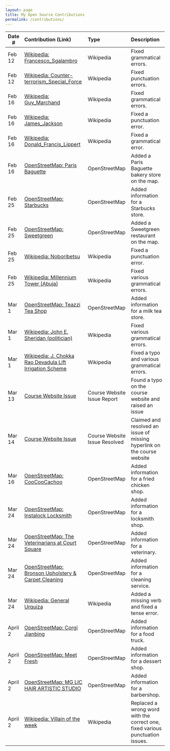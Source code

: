 ```yaml
---
layout: page
title: My Open Source Contributions
permalink: /contributions/
---
```


<!--
Type of the contribution should be "Wikipedia edit", "OpenStreet Map feature", "Documentation", "Course website", "Blog",
"Browser Add-on", etc.

The description should include a brief summary of what you did.

The link should bring us to a public page that shows your contribution. 

Replace the first row with your own contribution. 

-->





| Date #       | Contribution (Link)  | Type  | Description |
|---|:---|:---|:---|
| Feb 12   | [Wikipedia: Francesco_Sgalambro](https://en.wikipedia.org/wiki/Francesco_Sgalambro)    | Wikipedia    |   Fixed grammatical errors.    |
|  Feb 12   | [Wikipedia: Counter-terrorism_Special_Force](https://en.wikipedia.org/wiki/Counter-terrorism_Special_Force)    | Wikipedia    | Fixed punctuation errors.     |
|  Feb 16  |  [Wikipedia: Guy_Marchand](https://en.wikipedia.org/wiki/Guy_Marchand)   |  Wikipedia   |  Fixed grammatical errors.   |
|  Feb 16  |  [Wikipedia: James_Jackson](https://en.wikipedia.org/wiki/James_Jackson_(American_football))   |  Wikipedia   |  Fixed a punctuation error.   |
|  Feb 16  |  [Wikipedia: Donald_Francis_Lippert](https://en.wikipedia.org/wiki/Donald_Francis_Lippert)   |  Wikipedia   |  Fixed a grammatical error.   |
|  Feb 16  |  [OpenStreetMap: Paris Baguette](https://www.openstreetmap.org/changeset/132657003)   |  OpenStreetMap   |  Added a Paris Baguette bakery store on the map.   |
|  Feb 25  |  [OpenStreetMap: Starbucks](https://www.openstreetmap.org/changeset/133021174)   |  OpenStreetMap   |  Added information for a Starbucks store.   |
|  Feb 25  |  [OpenStreetMap: Sweetgreen](https://www.openstreetmap.org/changeset/133021333#map=19/40.74743/-73.94254)   |  OpenStreetMap   |  Added a Sweetgreen restaurant on the map.   |
|  Feb 25  |  [Wikipedia: Noboribetsu](https://en.wikipedia.org/wiki/Noboribetsu)   |  Wikipedia   |  Fixed a punctuation error.  |
|  Feb 25  |  [Wikipedia: Millennium Tower (Abuja)](https://en.wikipedia.org/wiki/Millennium_Tower_(Abuja))   |  Wikipedia   |  Fixed various grammatical errors.  |
|  Mar 1 |  [OpenStreetMap: Teazzi Tea Shop](https://www.openstreetmap.org/changeset/133195349#map=19/40.74792/-73.94226)   |  OpenStreetMap   |  Added information for a milk tea store.   |
|  Mar 1  |  [Wikipedia: John E. Sheridan (politician)](https://en.wikipedia.org/wiki/John_E._Sheridan_(politician))   |  Wikipedia   |  Fixed various grammatical errors.  |
|  Mar 1  |  [Wikipedia: J. Chokka Rao Devadula Lift Irrigation Scheme](https://en.wikipedia.org/wiki/J._Chokka_Rao_Devadula_Lift_Irrigation_Scheme)  |  Wikipedia  |  Fixed a typo and various grammatical errors.  |
|  Mar 13  |  [Course Website Issue](https://github.com/joannakl/ossd/issues/62)   |  Course Website Issue Report   |  Found a typo on the course website and raised an issue  |
|  Mar 14  |  [Course Website Issue](https://github.com/joannakl/ossd/issues/62)   |  Course Website Issue Resolved  |  Claimed and resolved an issue of missing hyperlink on the course website |
|  Mar 16 |  [OpenStreetMap: CooCooCachoo](https://www.openstreetmap.org/changeset/133761883)   |  OpenStreetMap   |  Added information for a fried chicken shop.   |
|  Mar 24 |  [OpenStreetMap: Instalock Locksmith](https://www.openstreetmap.org/changeset/134086180)   |  OpenStreetMap   |  Added information for a locksmith shop.   |
|  Mar 24 |  [OpenStreetMap: The Veterinarians at Court Square](https://www.openstreetmap.org/changeset/134086275)   |  OpenStreetMap   |  Added information for a veterinary.   |
|  Mar 24 |  [OpenStreetMap: Bronson Upholstery & Carpet Cleaning](https://www.openstreetmap.org/edit#map=21/40.74681/-73.94179)   |  OpenStreetMap   |  Added information for a cleaning service.   |
|  Mar 24  |  [Wikipedia: General Urquiza](https://en.wikipedia.org/wiki/General_Urquiza)   |  Wikipedia   |  Added a missing verb and fixed a tense error.  |
|  April 2 |  [OpenStreetMap: Corgi Jianbing](https://www.openstreetmap.org/changeset/134431118)   |  OpenStreetMap   |  Added information for a food truck.   |
|  April 2 |  [OpenStreetMap: Meet Fresh](https://www.openstreetmap.org/changeset/134431270)   |  OpenStreetMap   |  Added information for a dessert shop.   |
|  April 2 |  [OpenStreetMap: MG LIC HAIR ARTISTIC STUDIO](https://www.openstreetmap.org/changeset/134431333)   |  OpenStreetMap   |  Added information for a barbershop.   |
|  April 2  |  [Wikipedia: Villain of the week](https://en.wikipedia.org/wiki/Villain_of_the_week)   |  Wikipedia   |  Replaced a wrong word with the correct one, fixed various punctuation issues.  |